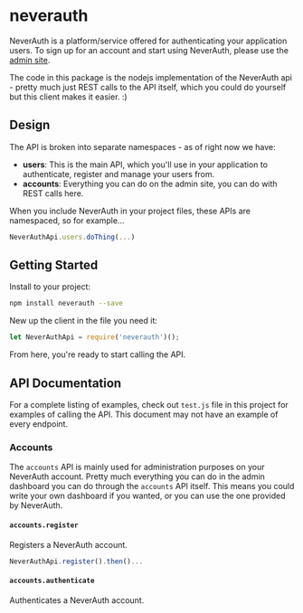 # neverauth

NeverAuth is a platform/service offered for authenticating your application users. To sign up for an account and start using NeverAuth, please use the [admin site](http://neverauth.io).

The code in this package is the nodejs implementation of the NeverAuth api - pretty much just REST calls to the API itself, which you could do yourself but this client makes it easier. :)

## Design

The API is broken into separate namespaces - as of right now we have: 
- **users**: This is the main API, which you'll use in your application to authenticate, register and manage your users from.
- **accounts**: Everything you can do on the admin site, you can do with REST calls here.

When you include NeverAuth in your project files, these APIs are namespaced, so for example...

```javascript
NeverAuthApi.users.doThing(...)
```

## Getting Started

Install to your project:
```bash
npm install neverauth --save
```

New up the client in the file you need it:

```javascript
let NeverAuthApi = require('neverauth')();
```

From here, you're ready to start calling the API. 

## API Documentation

For a complete listing of examples, check out `test.js` file in this project for examples of calling the API. This document may not have an example of every endpoint.

### Accounts

The `accounts` API is mainly used for administration purposes on your NeverAuth account. Pretty much everything you can do in the admin dashboard you can do through the `accounts` API itself. This means you could write your own dashboard if you wanted, or you can use the one provided by NeverAuth.

#### `accounts.register`

Registers a NeverAuth account.

```javascript 
NeverAuthApi.register().then()...
```

#### `accounts.authenticate`

Authenticates a NeverAuth account.